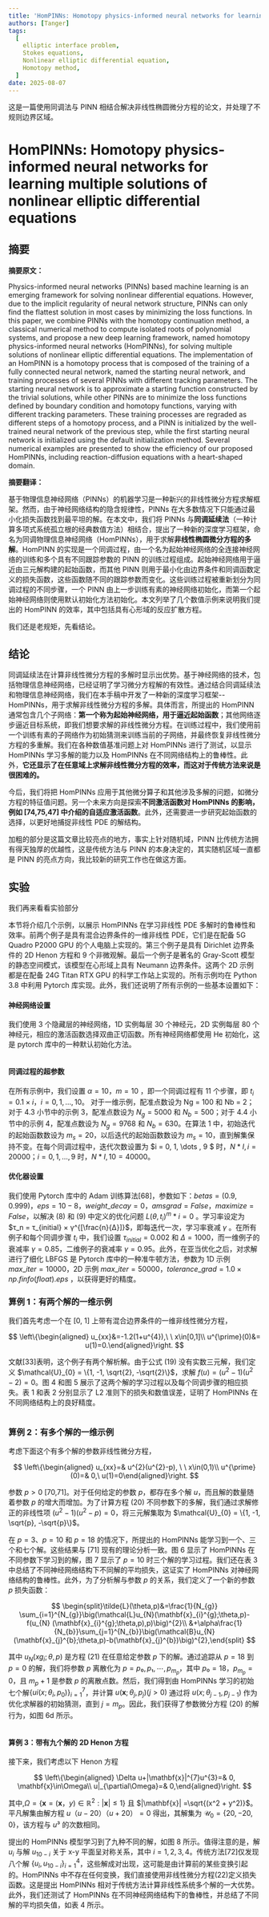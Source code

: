 ```yaml
---
title: 'HomPINNs: Homotopy physics-informed neural networks for learning multiple solutions of nonlinear elliptic differential equations'
authors: [Tanger]
tags:
  [
    elliptic interface problem,
    Stokes equations,
    Nonlinear elliptic differential equation,
    Homotopy method,
  ]
date: 2025-08-07
---
```


这是一篇使用同调法与 PINN 相结合解决非线性椭圆微分方程的论文，并处理了不规则边界区域。

# HomPINNs: Homotopy physics-informed neural networks for learning multiple solutions of nonlinear elliptic differential equations

## 摘要

**摘要原文：**

Physics-informed neural networks (PINNs) based machine learning is an emerging framework for solving nonlinear differential equations. However, due to the implicit regularity of neural network structure, PINNs can only find the flattest solution in most cases by minimizing the loss functions. In this paper, we combine PINNs with the homotopy continuation method, a classical numerical method to compute isolated roots of polynomial systems, and propose a new deep learning framework, named homotopy physics-informed neural networks (HomPINNs), for solving multiple solutions of nonlinear elliptic differential equations. The implementation of an HomPINN is a homotopy process that is composed of the training of a fully connected neural network, named the starting neural network, and training processes of several PINNs with different tracking parameters. The starting neural network is to approximate a starting function constructed by the trivial solutions, while other PINNs are to minimize the loss functions defined by boundary condition and homotopy functions, varying with different tracking parameters. These training processes are regraded as different steps of a homotopy process, and a PINN is initialized by the well-trained neural network of the previous step, while the first starting neural network is initialized using the default initialization method. Several numerical examples are presented to show the efficiency of our proposed HomPINNs, including reaction-diffusion equations with a heart-shaped domain.

**摘要翻译：**

基于物理信息神经网络（PINNs）的机器学习是一种新兴的非线性微分方程求解框架。然而，由于神经网络结构的隐含规律性，PINNs 在大多数情况下只能通过最小化损失函数找到最平坦的解。在本文中，我们将 PINNs 与**同调延续法**（一种计算多项式系统孤立根的经典数值方法）相结合，提出了一种新的深度学习框架，命名为同调物理信息神经网络（HomPINNs），用于求解**非线性椭圆微分方程的多解**。HomPINN 的实现是一个同调过程，由一个名为起始神经网络的全连接神经网络的训练和多个具有不同跟踪参数的 PINN 的训练过程组成。起始神经网络用于逼近由三元解构建的起始函数，而其他 PINN 则用于最小化由边界条件和同调函数定义的损失函数，这些函数随不同的跟踪参数而变化。这些训练过程被重新划分为同调过程的不同步骤，一个 PINN 由上一步训练有素的神经网络初始化，而第一个起始神经网络则使用默认初始化方法初始化。本文列举了几个数值示例来说明我们提出的 HomPINN 的效率，其中包括具有心形域的反应扩散方程。

<!-- truncate -->

我们还是老规矩，先看结论。

## 结论

同调延续法在计算非线性微分方程的多解时显示出优势。基于神经网络的技术，包括物理信息神经网络，已经证明了学习微分方程解的有效性。通过结合同调延续法和物理信息神经网络，我们在本手稿中开发了一种新的深度学习框架--HomPINNs，用于求解非线性微分方程的多解。具体而言，所提出的 HomPINN 通常包含几个子网络：**第一个称为起始神经网络，用于逼近起始函数**；其他网络逐步逼近目标系统，即我们想要求解的非线性微分方程。在训练过程中，我们使用前一个训练有素的子网络作为初始猜测来训练当前的子网络，并最终恢复非线性微分方程的多重解。我们在各种数值基准问题上对 HomPINNs 进行了测试，以显示 HomPINNs 学习多解的能力以及 HomPINNs 在不同网络结构上的鲁棒性。此外，**它还显示了在任意域上求解非线性微分方程的效率，而这对于传统方法来说是很困难的。**

今后，我们将把 HomPINNs 应用于其他微分算子和其他涉及多解的问题，如微分方程的特征值问题。另一个未来方向是探索**不同激活函数对 HomPINNs 的影响，例如 [74,75,47] 中介绍的自适应激活函数**。此外，还需要进一步研究起始函数的选择，以更好地捕捉非线性 PDE 的解结构。

加粗的部分是这篇文章比较亮点的地方，事实上针对随机域，PINN 比传统方法拥有得天独厚的优越性，这是传统方法与 PINN 的本身决定的，其实随机区域一直都是 PINN 的亮点方向，我比较新的研究工作也在做这方面。

## 实验

我们再来看看实验部分

本节将介绍几个示例，以展示 HomPINNs 在学习非线性 PDE 多解时的鲁棒性和效率。前两个例子是具有混合边界条件的一维非线性 PDE，它们是在配备 5G Quadro P2000 GPU 的个人电脑上实现的。第三个例子是具有 Dirichlet 边界条件的 2D Henon 方程和 9 个非微观解。最后一个例子是著名的 Gray-Scott 模型的静态空间模式，该模型在心形域上具有 Neumann 边界条件。这两个 2D 示例都是在配备 24G Titan RTX GPU 的科学工作站上实现的。所有示例均在 Python 3.8 中利用 Pytorch 库实现。此外，我们还说明了所有示例的一些基本设置如下：

#### 神经网络设置

我们使用 3 个隐藏层的神经网络，1D 实例每层 30 个神经元，2D 实例每层 80 个神经元，相应的激活函数选择双曲正切函数。所有神经网络都使用 He 初始化，这是 pytorch 库中的一种默认初始化方法。

<div style={{textAlign: 'center'}}>
  <img src="./src/18/32.png" alt="" />
</div>

#### 同调过程的超参数

在所有示例中，我们设置 $α = 10，m = 10$ ，即一个同调过程有 11 个步骤，即 $t_i = 0.1 × i，i = 0, 1, \dots, 10。$ 对于一维示例，配准点数设为 Ng = 100 和 Nb = 2；对于 4.3 小节中的示例 3，配准点数设为 $N_g = 5000$ 和 $N_b = 500$；对于 4.4 小节中的示例 4，配准点数设为 $N_g = 9768$ 和 $N_b = 630$。在算法 1 中，初始迭代的起始函数数设为 $m_s = 20$，以后迭代的起始函数数设为 $m_s = 10$，直到解集保持不变。在每个同调过程中，迭代次数设置为 $i = 0, 1, \dots , 9 $ 时，$N*{I,i} = 20000；i = 0, 1, \dots , 9$ 时，$N*{I,10} = 40000$。

#### 优化器设置

我们使用 Pytorch 库中的 Adam 训练算法[68]，参数如下：$betas = (0.9, 0.999)，eps = 10-8，weight\_decay = 0，amsgrad = False，maximize = False$，以解决 (8) 和 (9) 中定义的优化问题 ${L(θ, t_i)}^m*{i=0}$ 。学习率设定为 $τ_n = τ_{initial} × γ^{[\frac{n}{Δ}]}$，即每迭代一次，学习率衰减 $γ$ 。在所有例子和每个同调步骤 $t_i$ 中，我们设置 $τ_{initial} = 0.002$ 和 $Δ = 1000$，而一维例子的衰减率 $γ = 0.85$，二维例子的衰减率 $γ = 0.95$。此外，在亚当优化之后，对求解进行了细化 LBFGS 是 Pytorch 库中的一种准牛顿方法，参数为 1D 示例 $max\_iter = 10000$，2D 示例 $max\_iter = 50000，tolerance\_grad = 1.0 × np.finfo(float).eps$ ，以获得更好的精度。

### 算例 1：有两个解的一维示例

我们首先考虑一个在 [0, 1] 上带有混合边界条件的一维非线性微分方程，

$$
\left\{\begin{aligned} u_{xx}&=-1.2(1+u^{4}),\ \ x\in[0,1]\\ u^{\prime}(0)&= u(1)=0.\end{aligned}\right.
$$

文献[33]表明，这个例子有两个解析解。由于公式 (19) 没有实数三元解，我们定义 $\mathcal{U}_{0} = \{1, -1, \sqrt{2}, -\sqrt{2}\}$，求解 $f (u) = (u^2 - 1)(u^2 - 2) = 0$。图 4 和图 5 展示了这两个解的学习过程以及每个同调步骤的相应损失。表 1 和表 2 分别显示了 L2 准则下的损失和数值误差，证明了 HomPINNs 在不同网络结构上的良好精度。

<div style={{textAlign: 'center'}}>
  <img src="./src/18/33.png" alt="" />
</div>

<div style={{textAlign: 'center'}}>
  <img src="./src/18/34.png" alt="" />
</div>

<div style={{textAlign: 'center'}}>
  <img src="./src/18/35.png" alt="" />
</div>

### 算例 2：有多个解的一维示例

考虑下面这个有多个解的参数非线性微分方程，

$$
\left\{\begin{aligned} u_{xx}=& u^{2}(u^{2}-p), \ \ x\in(0,1)\\ u^{\prime}(0)=& 0,\ u(1)=0\end{aligned}\right.
$$

参数 $p > 0$ [70,71]。对于任何给定的参数 $p$，都存在多个解 $u$，而且解的数量随着参数 $p$ 的增大而增加。为了计算方程 (20) 不同参数下的多解，我们通过求解修正的非线性项 $(u^2 - 1)(u^2 - p) = 0$，将三元解集取为 $\mathcal{U}_{0} = \{1, -1, \sqrt{p}, -\sqrt{p}\}$。

在 $p = 3$、$p = 10$ 和 $p = 18$ 的情况下，所提出的 HomPINNs 能学习到一个、三个和七个解。这些结果与 [71] 现有的理论分析一致。图 6 显示了 HomPINNs 在不同参数下学习到的解，图 7 显示了 $p=10$ 时三个解的学习过程。我们还在表 3 中总结了不同神经网络结构下不同解的平均损失，这证实了 HomPINNs 对神经网络结构的鲁棒性。此外，为了分析解与参数 $p$ 的关系，我们定义了一个新的参数 $p$ 损失函数：

$$
\begin{split}\tilde{L}(\theta,p)&=\frac{1}{N_{g}} \sum_{i=1}^{N_{g}}\big(\mathcal{L}u_{N}(\mathbf{x}_{i}^{g};\theta,p)-f(u_{N} (\mathbf{x}_{i}^{g};\theta,p),p)\big)^{2}\\ &+\alpha\frac{1}{N_{b}}\sum_{j=1}^{N_{b}}\big(\mathcal{B}u_{N} (\mathbf{x}_{j}^{b};\theta,p)-b(\mathbf{x}_{j}^{b})\big)^{2},\end{split}
$$

其中 $u_N(xg_i; θ, p)$ 是方程 (21) 在任意给定参数 $p$ 下的解。通过追踪从 $p = 18$ 到 $p = 0$ 的解，我们将参数 $p$ 离散化为 $p = p₀, p₁, ⋯, p_{m_p}$，其中 $p₀ = 18，p_{m_p} = 0$，且 $m_p + 1$ 是参数 $p$ 的离散点数。然后，我们得到由 HomPINNs 学习的初始七个解$\{ui(x; θ_i, p_0)\}^7_{i=1}$，并计算 $u(\bm x; θ_j , p_j ) (j > 0)$ 通过将 $u(x; θ_{j−1}, p_{j−1})$ 作为优化求解器的初始猜测，直到 $j = m_p$。因此，我们获得了参数微分方程 (20) 的解行为，如图 6d 所示。

<div style={{textAlign: 'center'}}>
  <img src="./src/18/36.png" alt="" />
</div>

<div style={{textAlign: 'center'}}>
  <img src="./src/18/37.png" alt="" />
</div>

<div style={{textAlign: 'center'}}>
  <img src="./src/18/38.png" alt="" />
</div>

#### 算例 3：带有九个解的 2D Henon 方程

接下来，我们考虑以下 Henon 方程

$$
\left\{\begin{aligned} \Delta u+|\mathbf{x}|^{7}u^{3}=& 0, \mathbf{x}\in\Omega\\ u|_{\partial\Omega}=& 0,\end{aligned}\right.
$$

其中,$\Omega= \{\mathbf{x} =(\mathbf{x}，y)\in \mathbb{R}^2:|\mathbf{x}| ≤1\}$ 且 $|\mathbf{x}| =\sqrt{(x^2 + y^2)}$。平凡解集由解方程 $u（u -20）（u + 20）= 0$ 得出，其解集为 $\mathcal{U}_{0}=\{20,-20,0\}$，该方程与 $u³$ 的次数相同。

提出的 HomPINNs 模型学习到了九种不同的解，如图 8 所示。值得注意的是，解 $u_i$ 与解 $u_{10-i}$ 关于 x-y 平面呈对称关系，其中 $i = 1, 2, 3, 4$。传统方法[72]仅发现八个解 $\{u_i, u_{10-i}\}^{4}_{i=1}$，这些解成对出现，这可能是由计算前的某些变换引起的。HomPINNs 中不存在任何变换，我们直接使用非线性微分方程(22)定义损失函数。这是提出 HomPINNs 相对于传统方法计算非线性系统多个解的一大优势。此外，我们还测试了 HomPINNs 在不同神经网络结构下的鲁棒性，并总结了不同解的平均损失值，如表 4 所示。
